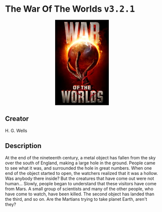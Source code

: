 
# The War Of The Worlds <kbd>v3.2.1</kbd>

<center>
  <img src="./cover-1024.jpg"/>
</center>

## Creator
H. G. Wells

## Description
<p>At the end of the nineteenth century, a metal object has fallen from the sky over the south of England, making a large hole in the ground. People came to see what it was, and surrounded the hole in great numbers. When one end of the object started to open, the watchers realized that it was a hollow. Was anybody there inside? But the creatures that have come out were not human... Slowly, people began to understand that these visitors have come from Mars. A small group of scientists and many of the other people, who have come to watch, have been killed. The second object has landed than the third, and so on. Are the Martians trying to take planet Earth, aren't they?</p>
